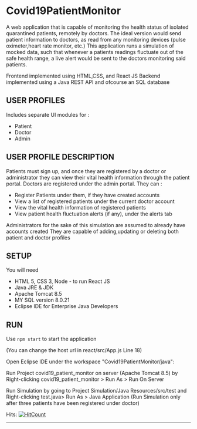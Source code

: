 # Covid19PatientMonitor

A web application that is capable of monitoring the health status of isolated quarantined patients, remotely by doctors.
The ideal version would send patient information to doctors, as read from any monitoring devices (pulse oximeter,heart rate monitor, etc.)
This application runs a simulation of mocked data, such that whenever a patients readings fluctuate out of the safe health range, a live alert
would be sent to the doctors monitoring  said patients.

Frontend implemented using HTML,CSS, and React JS
Backend implemented using a Java REST API and ofcourse an SQL database

## USER PROFILES
Includes separate UI modules for :
<ul>
<li>Patient</li>
<li>Doctor</li>
<li>Admin</li>
</ul>

## USER PROFILE DESCRIPTION
<p>
Patients must sign up, and once they are registered by a doctor or administrator they can view their vital health information through the patient portal.
Doctors are registered under the admin portal. They can :
<ul>
<li>Register Patients under them, if they have created accounts</li>
<li>View a list of registered patients under the current doctor account</li>
<li>View the vital health information of registered patients</li>
<li>View patient health fluctuation alerts (if any), under the alerts tab</li>
</ul>
Administrators for the sake of this simulation are assumed to already have accounts created
They are capable of adding,updating or deleting both patient and doctor profiles
</p>

## SETUP
You will need
<ul>
<li>HTML 5, CSS 3, Node - to run React JS</li>
<li>Java JRE & JDK</li>
<li>Apache Tomcat 8.5</li>
<li>MY SQL version 8.0.21</li>
<li>Eclipse IDE for Enterprise Java Developers</li>
</ul>



## RUN
Use <code>npm start</code> to start the application

(You can change the host url in react/src/App.js Line 18)


Open Eclipse IDE under the workspace "Covid19PatientMonitor/java":

Run Project covid19_patient_monitor on server (Apache Tomcat 8.5) by Right-clicking covid19_patient_monitor > Run As > Run On Server

Run Simulation by going to Project Simulation/Java Resources/src/test and Right-clicking test.java> Run As > Java Application
(Run Simulation only after three patients have been registered under doctor)


Hits:
[![HitCount](http://hits.dwyl.com/Sumo-99/Covid19PatientMonitor.svg)](http://hits.dwyl.com/Sumo-99/Covid19PatientMonitor)

<hr>
